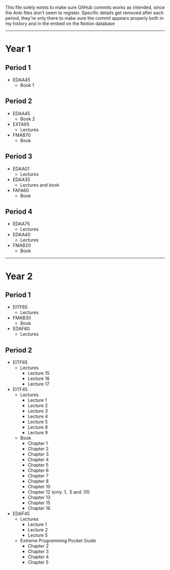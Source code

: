 This file solely exists to make sure GitHub commits works as intended, since the Anki files don't seem to register.
Specific details get removed after each period, they're only there to make sure the commit appears properly both in my history and in the embed on the Notion database

---
# Year 1
## Period 1
* EDAA45
	* Book 1
## Period 2
* EDAA45
	* Book 2
* EXTA65
	* Lectures
* FMAB70
	* Book
## Period 3
* EDAA01
	* Lectures
* EDAA35
	* Lectures and book
* FAFA60
	* Book
## Period 4
* EDAA75
	* Lectures
* EDAA40
	* Lectures
* FMAB20
	* Book

---

# Year 2
## Period 1
* EITF65
	* Lectures
* FMAB30
	* Book
* EDAF60
	* Lectures
## Period 2
* EITF65
	* Lectures
		* Lecture 15
		* Lecture 16
		* Lecture 17
* EITF45
	* Lectures
		* Lecture 1
		* Lecture 2
		* Lecture 3
		* Lecture 4
		* Lecture 5
		* Lecture 8
		* Lecture 9
	* Book
		* Chapter 1
		* Chapter 2
		* Chapter 3
		* Chapter 4
		* Chapter 5
		* Chapter 6
		* Chapter 7
		* Chapter 8
		* Chapter 10
		* Chapter 12 (only .1, .5 and .10)
		* Chapter 13
		* Chapter 15
		* Chapter 16
* EDAF45
	* Lectures
		* Lecture 1
		* Lecture 2
		* Lecture 5
	* Extreme Programming Pocket Guide
		* Chapter 2
		* Chapter 3
		* Chapter 4
		* Chapter 5
